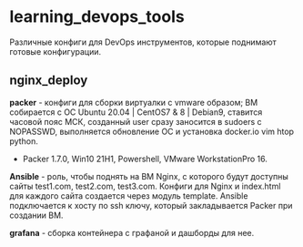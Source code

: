 # learning_devops_tools
Различные конфиги для DevOps инструментов, которые поднимают готовые конфигурации. 

## nginx_deploy
**packer** - конфиги для сборки виртуалки c vmware образом;
ВМ собирается с ОС Ubuntu 20.04 | CentOS7 & 8 | Debian9, ставится часовой пояс МСК, созданный user сразу заносится в sudoers с NOPASSWD, выполняется обновление ОС и установка docker.io vim htop python.
- Packer 1.7.0, Win10 21H1, Powershell, VMware WorkstationPro 16. 

**Ansible** - роль, чтобы поднять на ВМ Nginx, с которого будут доступны сайты test1.com, test2.com, test3.com. Конфиги для Nginx и index.html для каждого сайта создается через модуль template. 
Ansible подключается к хосту по ssh ключу, который закладывается Packer при создании ВМ. 

**grafana** - сборка контейнера с графаной и дашборды для нее. 

